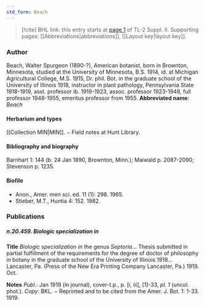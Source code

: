 ```yaml
---
std_form: Beach
---
```


> [!cite] BHL link: this entry starts at [page 1](https://www.biodiversitylibrary.org/page/33265198) of TL-2 Suppl. II.
> Supporting pages: [[Abbreviations|abbreviations]], [[Layout key|layout key]].

### Author

Beach, Walter Spurgeon (1890-?), American botanist, born in Brownton, Minnesota, studied at the University of Minnesota, B.S. 1914, id. at Michigan Agricultural College, M.S. 1915, Dr. phil. Bot. in the graduate school of the University of Illinois 1918, instructor in plant pathology, Pennsylvania State 1918-1919, asst. professor ib. 1919-1923, assoc. professor 1923-1948, full professor 1948-1955, emeritus professor from 1955. 
**Abbreviated name**: *Beach*

#### Herbarium and types

[[Collection MIN|MIN]]. − Field notes at Hunt Library.

#### Bibliography and biography

Barnhart 1: 144 (b. 24 Jan 1890, Brownton, Minn.); Maiwald p. 2087-2090; Stevenson p. 1235.

#### Biofile

- Anon., Amer. men sci. ed. 11 (1): 298. 1965.
- Stieber, M.T., Huntia 4: 152. 1982.

### Publications

##### n.20.459. Biologic specialization in

**Title**
*Biologic specialization in* the genus *Septoria*... Thesis submitted in partial fulfillment of the requirements for the degree of doctor of philosophy in botany in the graduate school of the University of Illinois 1918... Lancaster, Pa. (Press of the New Era Printing Company Lancaster, Pa.) 1919. Oct.

**Notes**
*Publ*.: Jan 1919 (in journal), cover-t.p., p. \[i, iii\], \[1\]-33, *pl. 1* (uncol. phot.). *Copy*: BKL. − Reprinted and to be cited from the Amer. J. Bot. 1: 1-33. 1919.

